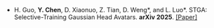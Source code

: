 - H. Guo, <strong>Y. Chen</strong>, D. Xiaonuo, Z. Tian, D. Weng\*, and L. Luo\*. STGA: Selective-Training Gaussian Head Avatars. <strong>arXiv 2025</strong>. [[Paper]](https://arxiv.org/abs/2503.05196)

